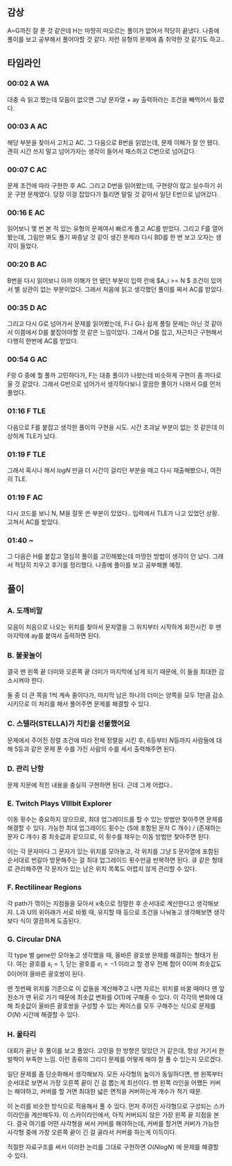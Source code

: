 
## 감상

A~G까진 잘 푼 것 같은데 H는 마땅히 떠오르는 풀이가 없어서 적당히 끝냈다. 나중에 풀이를 보고 공부해서 풀어야할 것 같다. 저런 유형의 문제에 좀 취약한 것 같기도 하고..

## 타임라인

### 00:02 A WA

대충 슥 읽고 짰는데 모음이 없으면 그냥 문자열 + ay 출력하라는 조건을 빼먹어서 틀렸다.

### 00:03 A AC

해당 부분을 찾아서 고치고 AC. 그 다음으로 B번을 읽었는데, 문제 이해가 잘 안 됐다.  괜히 시간 쓰지 말고 넘어가자는 생각이 들어서 패스하고 C번으로 넘어갔다.

### 00:07 C AC

문제 조건에 따라 구현한 후 AC. 그리고 D번을 읽어봤는데, 구현량이 많고 실수하기 쉬운 구현 문제였다. 당장 이걸 잡았다가 틀리면 말릴 것 같아서 일단 E번으로 넘어갔다.

### 00:16 E AC

읽어보니 몇 번 본 적 있는 유형의 문제여서 빠르게 풀고 AC를 받았다. 그리고 F를 열어봤는데, 그림만 봐도 풀기 짜증날 것 같이 생긴 문제라 다시 BD를 한 번 보고 오자는 생각이 들었다.

### 00:20 B AC

B번을 다시 읽어보니 아까 이해가 안 됐던 부분이 입력 란에 $A_i >= N $ 조건이 있어서 별 상관이 없는 부분이었다. 그래서 처음에 읽고 생각했던 풀이를 짜서 AC를 받았다.

### 00:35 D AC

그리고 다시 G로 넘어가서 문제를 읽어봤는데, F나 G나 쉽게 풀릴 문제는 아닌 것 같아서 이쯤에서 D를 붙잡아야할 것 같은 느낌이었다. 그래서 D를 잡고, 차근차근 구현해서 다행히 한번에 AC를 받았다.

### 00:54 G AC

F랑 G 중에 뭘 풀까 고민하다가, F는 대충 풀이가 나왔는데 비슷하게 구현이 좀 까다로울 것 같았다. 그래서 G번으로 넘어가서 생각하다보니 깔끔한 풀이가 나와서 G를 먼저 풀었다.

### 01:16 F TLE

다음으로 F를 붙잡고 생각한 풀이의 구현을 시도. 시간 초과날 부분이 없는 것 같은데 이상하게 TLE가 났다.

### 01:19 F TLE

그래서 혹시나 해서 $logN$ 만큼 더 시간이 걸리던 부분을 떼고 다시 재출해봤으나, 여전히 TLE.

### 01:19 F AC

다시 코드를 보니 N, M을 잘못 쓴 부분이 있었다.. 입력에서 TLE가 나고 있었던 상황. 고쳐서 AC를 받았다.

### 01:40 ~

그 다음은 H를 붙잡고 열심히 풀이를 고민해봤는데 마땅한 방법이 생각이 안 났다. 그래서 적당히 치우고 후기를 정리했다. 나중에 풀이를 보고 공부해볼 예정.

## 풀이

### A. 도깨비말

모음이 처음으로 나오는 위치를 찾아서 문자열을 그 위치부터 시작하게 회전시킨 후 맨 마지막에 ay를 붙여서 출력하면 된다.

### B. 불꽃놀이

결국 맨 왼쪽 끝 더미와 오른쪽 끝 더미가 마지막에 남게 되기 때문에, 이 둘을 최대한 감소시켜야 한다.

둘 중 더 큰 쪽을 1씩 계속 줄이다가, 마지막 남은 하나의 더미는 양쪽을 모두 1만큼 감소시키므로 이 처리를 해서 풀어주면 문제를 해결할 수 있다.

### C. 스텔라(STELLA)가 치킨을 선물했어요

문제에서 주어진 정렬 조건에 따라 전체 정렬을 시킨 후, 6등부터 $N$등까지 사람들에 대해 5등과 같은 문제 푼 수를 가진 사람의 수를 세서 출력해주면 된다.

### D. 관리 난항

문제 지문에 적힌 내용을 충실히 구현하면 된다. 근데 그게 어렵다..

### E. Twitch Plays VIIIbit Explorer

이동 횟수는 중요하지 않으므로, 최대 업그레이드를 할 수 있는 방법만 찾아주면 문제를 해결할 수 있다. 가능한 최대 업그레이드 횟수는 (S에 포함된 문자 C 개수) / (존재하는 문자 C 개수) 중 최솟값과 같으므로, 이 횟수를 채우는 이동 방법만 찾아주면 된다.

이는 각 문자마다 그 문자가 있는 위치를 모아놓고, 각 위치를 그냥 S 문자열에 포함된 순서대로 번갈아 방문해주는 걸 최대 업그레이드 횟수만큼 반복하면 된다. 큐 같은 형태로 관리해주면 각 문자가 있는 남은 위치 목록도 어렵지 않게 관리할 수 있다.

### F. Rectilinear Regions

각 path가 꺾이는 지점들을 모아서 x축으로 정렬한 후 순서대로 계산한다고 생각해보자. L과 U의 위아래가 서로 바뀔 때, 유지할 때 등으로 조건을 나눠놓고 생각해보면 생각보다 식이 깔끔하게 도출된다.

### G. Circular DNA

각 type 별 gene만 모아놓고 생각했을 때, 올바른 괄호쌍 문제를 해결하는 형태가 된다. 여는 괄호를 $s_i = 1$, 닫는 괄호를 $e_i = -1$ 이라고 할 경우 전체 합이 $0$이며 최솟값도 $0$이어야 올바른 괄호쌍이 된다.

맨 첫번째 위치를 기준으로 이 값들을 계산해주고 나면 자르는 위치를 바꿀 때마다 맨 앞 원소가 맨 뒤로 가기 때문에 최솟값 변화를 $O(1)$에 구해줄 수 있다. 이 각각의 변화에 대해 최솟값이 올바른 괄호쌍을 구성할 수 있는 케이스를 모두 구해주는 식으로 문제를 $O(N)$ 시간에 해결할 수 있다.

### H. 울타리

대회가 끝난 후 풀이를 보고 풀었다. 고민을 한 방향은 맞았던 거 같은데, 항상 거기서 한발짝이 부족한 느낌. 이런 종류의 그리디 문제를 어떻게 해야 잘 풀 수 있는지 모르겠다.

일단 문제를 좀 단순화해서 생각해보자. 모든 사각형의 높이가 동일하다면, 맨 왼쪽부터 순서대로 보면서 가장 오른쪽 끝이 긴 걸 뽑는게 최선이다. 맨 왼쪽 라인을 어쨌든 커버는 해야하고, 커버를 할 거면 최대한 넓은 면적을 커버하는게 개수가 적기 때문.

이 논리를 비슷한 방식으로 적용해서 풀 수 있다. 먼저 주어진 사각형으로 구성되는 스카이라인을 계산해두자. 이 스카이라인에서, 아직 커버되지 않은 가장 왼쪽 끝 지점을 본다. 결국 여기를 어떤 사각형을 써서 커버를 해야하는데, 커버를 할거면 커버가 가능한 사각형 중에 가장 오른쪽 끝이 긴 걸 골라서 커버를 하는게 이득이다.

적절한 자료구조를 써서 이러한 논리를 그대로 구현하면 $O(NlogN)$ 에 문제를 해결할 수 있다.

